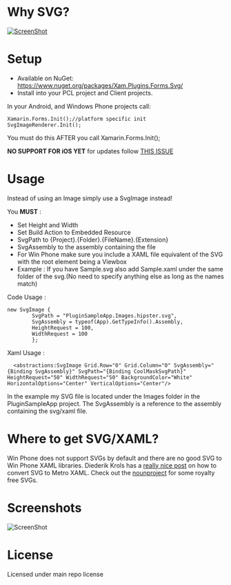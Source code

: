 # Why SVG?
[![ScreenShot](https://raw.githubusercontent.com/paulpatarinski/Xamarin.Forms.Plugins/master/SampleApp/Images/WhySVG.PNG)](http://youtu.be/wlFVIIstKmA)

# Setup
* Available on NuGet: https://www.nuget.org/packages/Xam.Plugins.Forms.Svg/
* Install into your PCL project and Client projects.

In your Android, and Windows Phone projects call:

```
Xamarin.Forms.Init();//platform specific init
SvgImageRenderer.Init();
```

You must do this AFTER you call Xamarin.Forms.Init();

**NO SUPPORT FOR iOS YET** for updates follow [THIS ISSUE](https://github.com/paulpatarinski/Xamarin.Forms.Plugins/issues/17)

# Usage
Instead of using an Image simply use a SvgImage instead!

You **MUST** : 
- Set Height and Width
- Set Build Action to Embedded Resource 
- SvgPath to {Project}.{Folder}.{FileName}.{Extension}
- SvgAssembly to the assembly containing the file
- For Win Phone make sure you include a XAML file equivalent of the SVG with the root element being a Viewbox
 - Example : If you have Sample.svg also add Sample.xaml under the same folder of the svg.(No need to specify anything else as long as the names match)	

Code Usage :
```
new SvgImage { 
		SvgPath = "PluginSampleApp.Images.hipster.svg",
		SvgAssembly = typeof(App).GetTypeInfo().Assembly, 
		HeightRequest = 100,
		WidthRequest = 100
		};
```

Xaml Usage : 

```
  <abstractions:SvgImage Grid.Row="0" Grid.Column="0" SvgAssembly="{Binding SvgAssembly}" SvgPath="{Binding CoolMaskSvgPath}" HeightRequest="50" WidthRequest="50" BackgroundColor="White" HorizontalOptions="Center" VerticalOptions="Center"/>
```

In the example my SVG file is located under the Images folder in the PluginSampleApp project. The SvgAssembly is a reference to the assembly containing the svg/xaml file.

# Where to get SVG/XAML?
Win Phone does not support SVGs by default and there are no good SVG to Win Phone XAML libraries. Diederik Krols has a [really nice post](http://blogs.u2u.be/diederik/post/2012/07/26/Transforming-SVG-graphics-to-XAML-Metro-Icons.aspx) on how to convert SVG to Metro XAML. Check out the [nounproject](http://thenounproject.com/) for some royalty free SVGs.

# Screenshots

![ScreenShot](https://raw.githubusercontent.com/paulpatarinski/Xamarin.Forms.Plugins/master/SampleApp/Images/Screenshots/SVG.JPG)

# License
Licensed under main repo license
